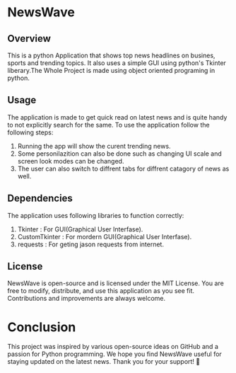 # NewsWave

## Overview
This is a python Application that shows top news headlines on busines, sports and trending topics. It also uses a simple GUI using python's Tkinter liberary.The Whole Project is made using object oriented programing in python.

## Usage

The application is made to get quick read on latest news and is quite handy to not explicitly search for the same.
To use the application follow the following steps:
1. Running the app will show the curent trending news.
2. Some personilazition can also be done such as changing UI scale and screen look modes can be changed.
3. The user can also switch to diffrent tabs for diffrent catagory of news as well.

## Dependencies

The application uses following libraries to function correctly:
1. Tkinter : For GUI(Graphical User Interfase).
2. CustomTkinter : For mordern GUI(Graphical User Interfase).
3. requests  : For geting jason requests from internet.

## License

NewsWave is open-source and is licensed under the MIT License. You are free to modify, distribute, and use this application as you see fit. Contributions and improvements are always welcome.

# Conclusion

This project was inspired by various open-source ideas on GitHub and a passion for Python programming. We hope you find NewsWave useful for staying updated on the latest news. Thank you for your support! 📰